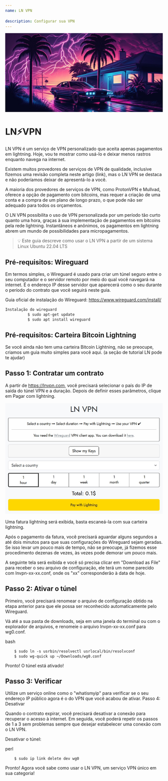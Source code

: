 ```yaml
---
name: LN VPN

description: Configurar sua VPN
---
```


![image](assets/cover.jpeg)

# LN⚡VPN

LN VPN é um serviço de VPN personalizado que aceita apenas pagamentos em lightning. Hoje, vou te mostrar como usá-lo e deixar menos rastros enquanto navega na internet.

Existem muitos provedores de serviços de VPN de qualidade, inclusive fizemos uma revisão completa neste artigo (link), mas o LN VPN se destaca e não poderíamos deixar de apresentá-lo a você.

A maioria dos provedores de serviços de VPN, como ProtonVPN e Mullvad, oferece a opção de pagamento com bitcoins, mas requer a criação de uma conta e a compra de um plano de longo prazo, o que pode não ser adequado para todos os orçamentos.

O LN VPN possibilita o uso de VPN personalizada por um período tão curto quanto uma hora, graças à sua implementação de pagamentos em bitcoins pela rede lightning. Instantâneos e anônimos, os pagamentos em lightning abrem um mundo de possibilidades para micropagamentos.

> 💡 Este guia descreve como usar o LN VPN a partir de um sistema Linux Ubuntu 22.04 LTS

## Pré-requisitos: Wireguard

Em termos simples, o Wireguard é usado para criar um túnel seguro entre o seu computador e o servidor remoto por meio do qual você navegará na internet. É o endereço IP desse servidor que aparecerá como o seu durante o período do contrato que você seguirá neste guia.

Guia oficial de instalação do Wireguard: https://www.wireguard.com/install/

```
Instalação do wireguard
          $ sudo apt-get update
          $ sudo apt install wireguard
```

## Pré-requisitos: Carteira Bitcoin Lightning

Se você ainda não tem uma carteira Bitcoin Lightning, não se preocupe, criamos um guia muito simples para você aqui. (a seção de tutorial LN pode te ajudar)

## Passo 1: Contratar um contrato

A partir de https://lnvpn.com, você precisará selecionar o país do IP de saída do túnel VPN e a duração. Depois de definir esses parâmetros, clique em Pagar com lightning.

![image](assets/1.jpeg)

Uma fatura lightning será exibida, basta escaneá-la com sua carteira lightning.

Após o pagamento da fatura, você precisará aguardar alguns segundos a até dois minutos para que suas configurações do Wireguard sejam geradas. Se isso levar um pouco mais de tempo, não se preocupe, já fizemos esse procedimento dezenas de vezes, às vezes pode demorar um pouco mais.

A seguinte tela será exibida e você só precisa clicar em "Download as File" para receber o seu arquivo de configuração, ele terá um nome parecido com lnvpn-xx-xx.conf, onde os "xx" corresponderão à data de hoje.

## Passo 2: Ativar o túnel

Primeiro, você precisará renomear o arquivo de configuração obtido na etapa anterior para que ele possa ser reconhecido automaticamente pelo Wireguard.

Vá até a sua pasta de downloads, seja em uma janela do terminal ou com o explorador de arquivos, e renomeie o arquivo lnvpn-xx-xx.conf para wg0.conf.

bash

```
    $ sudo ln -s usrbin/resolvectl usrlocal/bin/resolvconf
    $ sudo wg-quick up ~/Downloads/wg0.conf
```

Pronto! O túnel está ativado!

## Passo 3: Verificar

Utilize um serviço online como o "whatismyip" para verificar se o seu endereço IP público agora é o do VPN que você acabou de ativar.
Passo 4: Desativar

Quando o contrato expirar, você precisará desativar a conexão para recuperar o acesso à internet. Em seguida, você poderá repetir os passos de 1 a 3 sem problemas sempre que desejar estabelecer uma conexão com o LN VPN.

Desativar o túnel:

perl

```
    $ sudo ip link delete dev wg0
```

Pronto! Agora você sabe como usar o LN VPN, um serviço VPN único em sua categoria!
